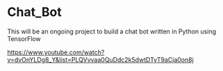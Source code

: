 # Chat_Bot

This will be an ongoing project to build a chat bot written in Python using TensorFlow 

https://www.youtube.com/watch?v=dvOnYLDg8_Y&list=PLQVvvaa0QuDdc2k5dwtDTyT9aCja0on8j

